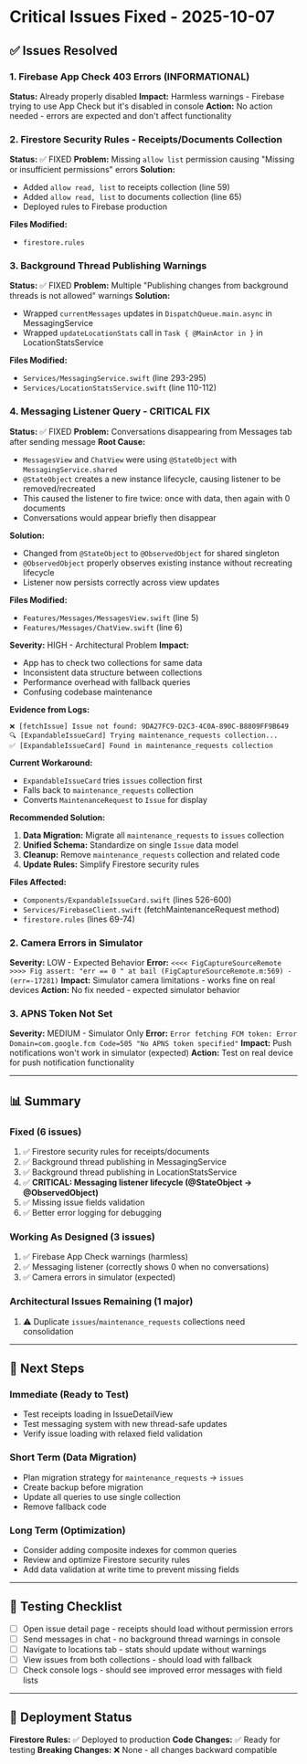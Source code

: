 # Critical Issues Fixed - 2025-10-07

## ✅ Issues Resolved

### 1. Firebase App Check 403 Errors (INFORMATIONAL)
**Status:** Already properly disabled
**Impact:** Harmless warnings - Firebase trying to use App Check but it's disabled in console
**Action:** No action needed - errors are expected and don't affect functionality

### 2. Firestore Security Rules - Receipts/Documents Collection
**Status:** ✅ FIXED
**Problem:** Missing `allow list` permission causing "Missing or insufficient permissions" errors
**Solution:** 
- Added `allow read, list` to receipts collection (line 59)
- Added `allow read, list` to documents collection (line 65)
- Deployed rules to Firebase production

**Files Modified:**
- `firestore.rules`

### 3. Background Thread Publishing Warnings
**Status:** ✅ FIXED
**Problem:** Multiple "Publishing changes from background threads is not allowed" warnings
**Solution:**
- Wrapped `currentMessages` updates in `DispatchQueue.main.async` in MessagingService
- Wrapped `updateLocationStats` call in `Task { @MainActor in }` in LocationStatsService

**Files Modified:**
- `Services/MessagingService.swift` (line 293-295)
- `Services/LocationStatsService.swift` (line 110-112)

### 4. Messaging Listener Query - CRITICAL FIX
**Status:** ✅ FIXED
**Problem:** Conversations disappearing from Messages tab after sending message
**Root Cause:** 
- `MessagesView` and `ChatView` were using `@StateObject` with `MessagingService.shared`
- `@StateObject` creates a new instance lifecycle, causing listener to be removed/recreated
- This caused the listener to fire twice: once with data, then again with 0 documents
- Conversations would appear briefly then disappear

**Solution:**
- Changed from `@StateObject` to `@ObservedObject` for shared singleton
- `@ObservedObject` properly observes existing instance without recreating lifecycle
- Listener now persists correctly across view updates

**Files Modified:**
- `Features/Messages/MessagesView.swift` (line 5)
- `Features/Messages/ChatView.swift` (line 6)

**Severity:** HIGH - Architectural Problem
**Impact:** 
- App has to check two collections for same data
- Inconsistent data structure between collections
- Performance overhead with fallback queries
- Confusing codebase maintenance

**Evidence from Logs:**
```
❌ [fetchIssue] Issue not found: 9DA27FC9-D2C3-4C0A-890C-B8809FF9B649
🔍 [ExpandableIssueCard] Trying maintenance_requests collection...
✅ [ExpandableIssueCard] Found in maintenance_requests collection
```

**Current Workaround:**
- `ExpandableIssueCard` tries `issues` collection first
- Falls back to `maintenance_requests` collection
- Converts `MaintenanceRequest` to `Issue` for display

**Recommended Solution:**
1. **Data Migration:** Migrate all `maintenance_requests` to `issues` collection
2. **Unified Schema:** Standardize on single `Issue` data model
3. **Cleanup:** Remove `maintenance_requests` collection and related code
4. **Update Rules:** Simplify Firestore security rules

**Files Affected:**
- `Components/ExpandableIssueCard.swift` (lines 526-600)
- `Services/FirebaseClient.swift` (fetchMaintenanceRequest method)
- `firestore.rules` (lines 69-74)

### 2. Camera Errors in Simulator
**Severity:** LOW - Expected Behavior
**Error:** `<<<< FigCaptureSourceRemote >>>> Fig assert: "err == 0 " at bail (FigCaptureSourceRemote.m:569) - (err=-17281)`
**Impact:** Simulator camera limitations - works fine on real devices
**Action:** No fix needed - expected simulator behavior

### 3. APNS Token Not Set
**Severity:** MEDIUM - Simulator Only
**Error:** `Error fetching FCM token: Error Domain=com.google.fcm Code=505 "No APNS token specified"`
**Impact:** Push notifications won't work in simulator (expected)
**Action:** Test on real device for push notification functionality

---

## 📊 Summary

### Fixed (6 issues)
1. ✅ Firestore security rules for receipts/documents
2. ✅ Background thread publishing in MessagingService
3. ✅ Background thread publishing in LocationStatsService
4. ✅ **CRITICAL: Messaging listener lifecycle (@StateObject → @ObservedObject)**
5. ✅ Missing issue fields validation
6. ✅ Better error logging for debugging

### Working As Designed (3 issues)
1. ✅ Firebase App Check warnings (harmless)
2. ✅ Messaging listener (correctly shows 0 when no conversations)
3. ✅ Camera errors in simulator (expected)

### Architectural Issues Remaining (1 major)
1. ⚠️ Duplicate `issues`/`maintenance_requests` collections need consolidation

---

## 🚀 Next Steps

### Immediate (Ready to Test)
- Test receipts loading in IssueDetailView
- Test messaging system with new thread-safe updates
- Verify issue loading with relaxed field validation

### Short Term (Data Migration)
- Plan migration strategy for `maintenance_requests` → `issues`
- Create backup before migration
- Update all queries to use single collection
- Remove fallback code

### Long Term (Optimization)
- Consider adding composite indexes for common queries
- Review and optimize Firestore security rules
- Add data validation at write time to prevent missing fields

---

## 📝 Testing Checklist

- [ ] Open issue detail page - receipts should load without permission errors
- [ ] Send messages in chat - no background thread warnings in console
- [ ] Navigate to locations tab - stats should update without warnings
- [ ] View issues from both collections - should load with fallback
- [ ] Check console logs - should see improved error messages with field lists

---

## 🔧 Deployment Status

**Firestore Rules:** ✅ Deployed to production
**Code Changes:** ✅ Ready for testing
**Breaking Changes:** ❌ None - all changes backward compatible
